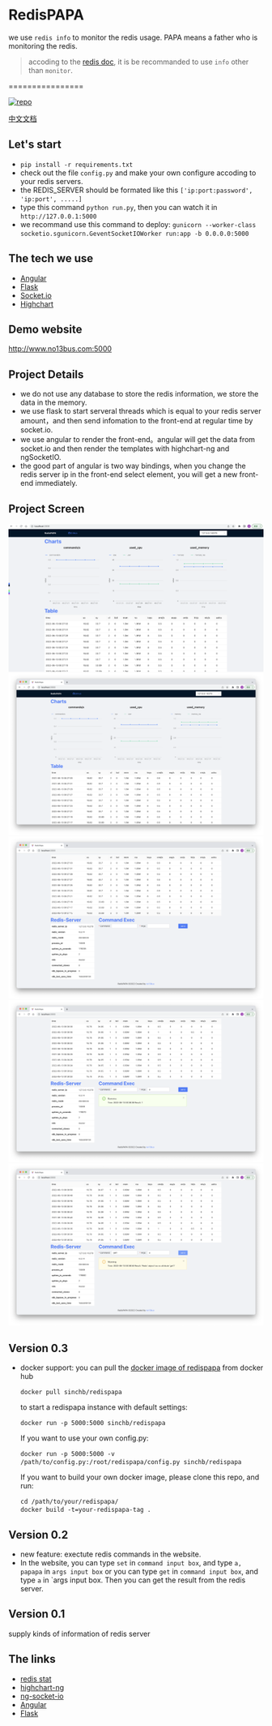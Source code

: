 # RedisPAPA
we use `redis info` to monitor the redis usage. PAPA means a father who is monitoring the redis.
>  accoding to the [redis doc](http://redis.io/commands/info), it is be recommanded to use `info` other than `monitor`.

================

[![repo](http://ohmyrepo.ml/static/ohmyrepo.png)](http://ohmyrepo.ml/show?u=no13bus&r=redispapa)

[中文文档](https://github.com/no13bus/redispapa/blob/master/README_CN.md)

## Let's start
- `pip install -r requirements.txt`
- check out the file `config.py` and make your own configure accoding to your redis servers.
- the REDIS_SERVER should be formated like this `['ip:port:password', 'ip:port', .....]`
- type this command `python run.py`, then you can watch it in `http://127.0.0.1:5000`
- we recommand use this command to deploy: `gunicorn --worker-class socketio.sgunicorn.GeventSocketIOWorker run:app -b 0.0.0.0:5000`

## The tech we use
- [Angular](https://github.com/angular/angular)
- [Flask](https://github.com/mitsuhiko/flask)
- [Socket.io](http://socket.io/)
- [Highchart](http://www.highcharts.com/)

## Demo website
http://www.no13bus.com:5000


## Project Details
- we do not use any database to store the redis information, we store the data in the memory.
- we use flask to start serveral threads which is equal to your redis server amount，and then send infomation to the front-end at regular time by socket.io.
- we use angular to render the front-end。angular will get the data from socket.io and then render the templates with highchart-ng and ngSocketIO.
- the good part of angular is two way bindings, when you change the redis server ip in the front-end select element, you will get a new front-end immediately.

## Project Screen
![1](https://raw.githubusercontent.com/no13bus/redispapa/master/screen/1.png)
![2](https://raw.githubusercontent.com/no13bus/redispapa/master/screen/2.png)
![3](https://raw.githubusercontent.com/no13bus/redispapa/master/screen/3.png)
![version 0.2](https://raw.githubusercontent.com/no13bus/redispapa/master/screen/4.png)
![version 0.2](https://raw.githubusercontent.com/no13bus/redispapa/master/screen/5.png)

## Version 0.3
- docker support: you can pull the [docker image of redispapa](https://registry.hub.docker.com/u/sinchb/redispapa/) from docker hub

  ```
  docker pull sinchb/redispapa
  ```

  to start a redispapa instance with default settings:

  ```
  docker run -p 5000:5000 sinchb/redispapa
  ```

  If you want to use your own config.py:

  ```
  docker run -p 5000:5000 -v /path/to/config.py:/root/redispapa/config.py sinchb/redispapa
  ```

  If you want to build your own docker image, please clone this repo, and run:

  ```
  cd /path/to/your/redispapa/
  docker build -t=your-redispapa-tag .
  ```

## Version 0.2
- new feature: exectute redis commands in the website.
- In the website, you can type `set` in `command input box`, and type `a, papapa` in `args input box`
or you can type `get` in `command input box`, and type `a` in `args input box. Then you can get the result
from the redis server.

## Version 0.1
supply kinds of information of redis server

## The links
- [redis stat](https://github.com/junegunn/redis-stat)
- [highchart-ng](https://github.com/pablojim/highcharts-ng)
- [ng-socket-io](https://github.com/mbenford/ngSocketIO)
- [Angular](https://github.com/angular/angular)
- [Flask](https://github.com/mitsuhiko/flask)


